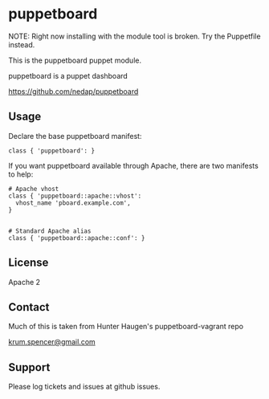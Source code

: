 puppetboard
===========

NOTE: Right now installing with the module tool is broken. Try the Puppetfile instead.

This is the puppetboard puppet module.

puppetboard is a puppet dashboard

https://github.com/nedap/puppetboard

Usage
-----

Declare the base puppetboard manifest:

```puppet
class { 'puppetboard': }
```

If you want puppetboard available through Apache, there are two manifests
to help:

```puppet
# Apache vhost
class { 'puppetboard::apache::vhost':
  vhost_name 'pboard.example.com',
}


# Standard Apache alias
class { 'puppetboard::apache::conf': }
```

License
-------

Apache 2


Contact
-------

Much of this is taken from Hunter Haugen's puppetboard-vagrant repo

krum.spencer@gmail.com


Support
-------

Please log tickets and issues at github issues.
